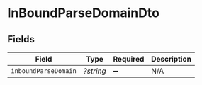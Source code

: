 # InBoundParseDomainDto


## Fields

| Field                | Type                 | Required             | Description          |
| -------------------- | -------------------- | -------------------- | -------------------- |
| `inboundParseDomain` | *?string*            | :heavy_minus_sign:   | N/A                  |